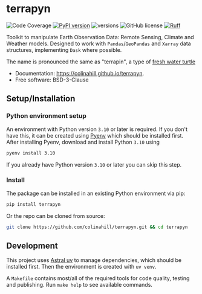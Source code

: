 # terrapyn

![Code Coverage](https://img.shields.io/badge/Coverage-83%25-yellowgreen.svg)
[![PyPI version](https://badge.fury.io/py/terrapyn.svg)](https://badge.fury.io/py/terrapyn)
![versions](https://img.shields.io/pypi/pyversions/terrapyn.svg)
![GitHub license](https://img.shields.io/badge/license-BSD--3--Clause-blue?style=flat-square)
[![Ruff](https://img.shields.io/endpoint?url=https://raw.githubusercontent.com/astral-sh/ruff/main/assets/badge/v2.json)](https://github.com/astral-sh/ruff)

Toolkit to manipulate Earth Observation Data: Remote Sensing, Climate and Weather models. Designed to work with `Pandas`/`GeoPandas` and `Xarray` data structures, implementing `Dask` where possible.

The name is pronounced the same as "terrapin", a type of [fresh water turtle](https://en.wikipedia.org/wiki/Terrapin)

- Documentation: https://colinahill.github.io/terrapyn.
- Free software: BSD-3-Clause

## Setup/Installation

### Python environment setup
An environment with Python version `3.10` or later is required. If you don't have this, it can be created using [Pyenv](https://github.com/pyenv/pyenv) which should be installed first. After installing Pyenv, download and install Python `3.10` using

```bash
pyenv install 3.10
```

If you already have Python version `3.10` or later you can skip this step.

### Install

The package can be installed in an existing Python environment via pip:

```bash
pip install terrapyn
```

Or the repo can be cloned from source:

```bash
git clone https://github.com/colinahill/terrapyn.git && cd terrapyn
```

## Development
This project uses [Astral uv](https://docs.astral.sh/uv/) to manage dependencies, which should be installed first. Then the environment is created with `uv venv`.

A `Makefile` contains most/all of the required tools for code quality, testing and publishing. Run `make help` to see available commands.